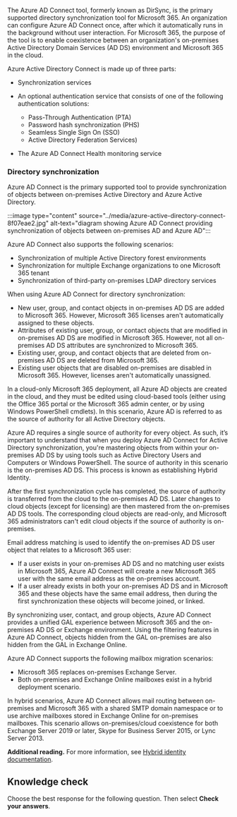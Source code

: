 The Azure AD Connect tool, formerly known as DirSync, is the primary supported directory synchronization tool for Microsoft 365. An organization can configure Azure AD Connect once, after which it automatically runs in the background without user interaction. For Microsoft 365, the purpose of the tool is to enable coexistence between an organization's on-premises Active Directory Domain Services (AD DS) environment and Microsoft 365 in the cloud.

Azure Active Directory Connect is made up of three parts:

 -  Synchronization services
 -  An optional authentication service that consists of one of the following authentication solutions:
    
     -  Pass-Through Authentication (PTA)
     -  Password hash synchronization (PHS)
     -  Seamless Single Sign On (SSO)
     -  Active Directory Federation Services)
 -  The Azure AD Connect Health monitoring service

### Directory synchronization

Azure AD Connect is the primary supported tool to provide synchronization of objects between on-premises Active Directory and Azure Active Directory.

:::image type="content" source="../media/azure-active-directory-connect-8f07eae2.jpg" alt-text="diagram showing Azure AD Connect providing synchronization of objects between on-premises AD and Azure AD":::


Azure AD Connect also supports the following scenarios:

 -  Synchronization of multiple Active Directory forest environments
 -  Synchronization for multiple Exchange organizations to one Microsoft 365 tenant
 -  Synchronization of third-party on-premises LDAP directory services

When using Azure AD Connect for directory synchronization:

 -  New user, group, and contact objects in on-premises AD DS are added to Microsoft 365. However, Microsoft 365 licenses aren't automatically assigned to these objects.
 -  Attributes of existing user, group, or contact objects that are modified in on-premises AD DS are modified in Microsoft 365. However, not all on-premises AD DS attributes are synchronized to Microsoft 365.
 -  Existing user, group, and contact objects that are deleted from on-premises AD DS are deleted from Microsoft 365.
 -  Existing user objects that are disabled on-premises are disabled in Microsoft 365. However, licenses aren't automatically unassigned.

In a cloud-only Microsoft 365 deployment, all Azure AD objects are created in the cloud, and they must be edited using cloud-based tools (either using the Office 365 portal or the Microsoft 365 admin center, or by using Windows PowerShell cmdlets). In this scenario, Azure AD is referred to as the source of authority for all Active Directory objects.

Azure AD requires a single source of authority for every object. As such, it’s important to understand that when you deploy Azure AD Connect for Active Directory synchronization, you're mastering objects from within your on-premises AD DS by using tools such as Active Directory Users and Computers or Windows PowerShell. The source of authority in this scenario is the on-premises AD DS. This process is known as establishing Hybrid Identity.

After the first synchronization cycle has completed, the source of authority is transferred from the cloud to the on-premises AD DS. Later changes to cloud objects (except for licensing) are then mastered from the on-premises AD DS tools. The corresponding cloud objects are read-only, and Microsoft 365 administrators can't edit cloud objects if the source of authority is on-premises.

Email address matching is used to identify the on-premises AD DS user object that relates to a Microsoft 365 user:

 -  If a user exists in your on-premises AD DS and no matching user exists in Microsoft 365, Azure AD Connect will create a new Microsoft 365 user with the same email address as the on-premises account.
 -  If a user already exists in both your on-premises AD DS and in Microsoft 365 and these objects have the same email address, then during the first synchronization these objects will become joined, or linked.

By synchronizing user, contact, and group objects, Azure AD Connect provides a unified GAL experience between Microsoft 365 and the on-premises AD DS or Exchange environment. Using the filtering features in Azure AD Connect, objects hidden from the GAL on-premises are also hidden from the GAL in Exchange Online.

Azure AD Connect supports the following mailbox migration scenarios:

 -  Microsoft 365 replaces on-premises Exchange Server.
 -  Both on-premises and Exchange Online mailboxes exist in a hybrid deployment scenario.

In hybrid scenarios, Azure AD Connect allows mail routing between on-premises and Microsoft 365 with a shared SMTP domain namespace or to use archive mailboxes stored in Exchange Online for on-premises mailboxes. This scenario allows on-premises/cloud coexistence for both Exchange Server 2019 or later, Skype for Business Server 2015, or Lync Server 2013.

**Additional reading.** For more information, see [Hybrid identity documentation](/azure/active-directory/hybrid?azure-portal=true).

## Knowledge check

Choose the best response for the following question. Then select **Check your answers**.